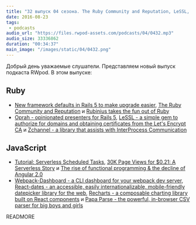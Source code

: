 ```yaml
---
title: "32 выпуск 04 сезона. The Ruby Community and Reputation, LeSSL, Serverless Scheduled Tasks, Webpack-Dashboard и прочее"
date: 2016-08-23
tags:
 - podcasts
audio_url: "https://files.rwpod-assets.com/podcasts/04/0432.mp3"
audio_size: 33336862
duration: "00:34:37"
main_image: "/images/static/04/0432.png"
---
```


Добрый день уважаемые слушатели. Представляем новый выпуск подкаста RWpod. В этом выпуске:

## Ruby

 - [New framework defaults in Rails 5 to make upgrade easier](http://blog.bigbinary.com/2016/08/18/new-framework-defaults-in-rails-5-to-make-upgrade-easier.html), [The Ruby Community and Reputation](http://www.akitaonrails.com/2016/08/19/the-ruby-community-and-reputation) и [Rubinius takes the fun out of Ruby](https://medium.com/@rubinius/rubinius-takes-the-fun-out-of-ruby-21db64ce87a6)
 - [Oprah - opinionated presenters for Rails 5](https://github.com/endofunky/oprah), [LeSSL - a simple gem to authorize for domains and obtaining certificates from the Let's Encrypt CA](https://github.com/tobiasfeistmantl/LeSSL) и [Zchannel - a library that assists with InterProcess Communication](https://github.com/jazzonmymind/zchannel.rb)

## JavaScript

 - [Tutorial: Serverless Scheduled Tasks](https://medium.com/@parall.ax/tutorial-serverless-scheduled-tasks-3c2abdd1e158), [30K Page Views for $0.21: A Serverless Story](https://fmlnerd.com/2016/08/16/30k-page-views-for-0-21-a-serverless-story/) и [The rise of functional programming & the decline of Angular 2.0](http://blog.wolksoftware.com/the-rise-of-functional-programming-and-the-death-of-angularjs)
 - [Webpack-Dashboard - a CLI dashboard for your webpack dev server](https://github.com/FormidableLabs/webpack-dashboard), [React-dates - an accessible, easily internationalizable, mobile-friendly datepicker library for the web](https://github.com/airbnb/react-dates), [Recharts - a composable charting library built on React components](http://recharts.org/) и [Papa Parse - the powerful, in-browser CSV parser for big boys and girls](http://papaparse.com/)


READMORE
